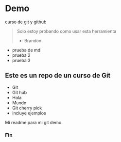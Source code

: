 # Demo
curso de git y github
>Solo estoy probando como usar esta herramienta
> - Brandon

- prueba de md
- prueba 2
- prueba 3

## Este es un repo de un curso de Git
* Git 
* Git hub
* Hola
* Mundo
* Git cherry pick
* incluye ejemplos

Mi readme para mi git demo.

### Fin
